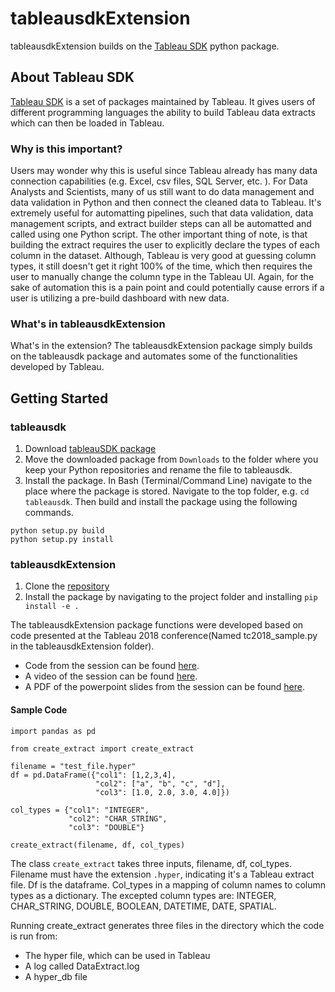 # tableausdkExtension

tableausdkExtension builds on the [Tableau SDK](https://onlinehelp.tableau.com/current/api/sdk/en-us/help.htm#SDK/tableau_sdk_using_python.htm%3FTocPath%3D_____4) python package. 

## About Tableau SDK

[Tableau SDK](https://onlinehelp.tableau.com/current/api/sdk/en-us/help.htm) is a set of packages maintained by Tableau. It gives users of different programming languages the ability to build Tableau data extracts which can then be loaded in Tableau.

### Why is this important?

Users may wonder why this is useful since Tableau already has many data connection capabilities (e.g. Excel, csv files, SQL Server, etc. ). For Data Analysts and Scientists, many of us still want to do data management and data validation in Python and then connect the cleaned data to Tableau. It's extremely useful for automatting pipelines, such that data validation, data management scripts, and extract builder steps can all be automatted and called using one Python script. The other important thing of note, is that building the extract requires the user to explicitly declare the types of each column in the dataset. Although, Tableau is very good at guessing column types, it still doesn't get it right 100% of the time, which then requires the user to manually change the column type in the Tableau UI. Again, for the sake of automation this is a pain point and could potentially cause errors if a user is utilizing a pre-build dashboard with new data. 

### What's in tableausdkExtension

What's in the extension? 
The tableausdkExtension package simply builds on the tableausdk package and automates some of the functionalities developed by Tableau.


## Getting Started

### tableausdk
1. Download [tableauSDK package](https://downloads.tableau.com/tssoftware/Tableau-SDK-Python-Win-64Bit-10-3-19.zip)
2. Move the downloaded package from `Downloads` to the folder where you keep your Python repositories and rename the file to tableausdk.
3. Install the package. In Bash (Terminal/Command Line) navigate to the place where the package is stored. Navigate to the top folder, e.g. `cd tableausdk`. Then build and install the package using the following commands. 

```
python setup.py build
python setup.py install
```

### tableausdkExtension

1. Clone the [repository](https://github.com/holmesjoli/tableausdkExtension)
2. Install the package by navigating to the project folder and installing `pip install -e .`

The tableausdkExtension package functions were developed based on code presented at the Tableau 2018 conference(Named tc2018_sample.py in the tableausdkExtension folder). 

* Code from the session can be found [here](https://www.dropbox.com/sh/lztdogubf20498e/AADJJpb_KO4g2m_CF1-SSc_Sa/TC18%20-%20Developer%20Track/Leveraging%20the%20Extract%20API%20to%20build%20sophisticated%20data%20models?dl=0&subfolder_nav_tracking=1). 
* A video of the session can be found [here](https://www.youtube.com/watch?v=kk01bWEALXs&feature=youtu.be). 
* A PDF of the powerpoint slides from the session can be found [here](https://tc18.tableau.com/sites/default/files/session/assets/18BI-081_Leveraging%20the%20Extract%20API%20to%20build%20sophisticated%20data%20models.pdf). 

#### Sample Code

```
import pandas as pd

from create_extract import create_extract

filename = "test_file.hyper"
df = pd.DataFrame({"col1": [1,2,3,4], 
                   "col2": ["a", "b", "c", "d"],
                   "col3": [1.0, 2.0, 3.0, 4.0]})

col_types = {"col1": "INTEGER",
             "col2": "CHAR_STRING",
             "col3": "DOUBLE"}

create_extract(filename, df, col_types)
```

The class `create_extract` takes three inputs, filename, df, col_types. Filename must have the extension `.hyper`, indicating it's a Tableau extract file. Df is the dataframe. Col_types in a mapping of column names to column types as a dictionary. The excepted column types are: INTEGER, CHAR_STRING, DOUBLE, BOOLEAN, DATETIME, DATE, SPATIAL. 

Running create_extract generates three files in the directory which the code is run from:

* The hyper file, which can be used in Tableau
* A log called DataExtract.log
* A hyper_db file